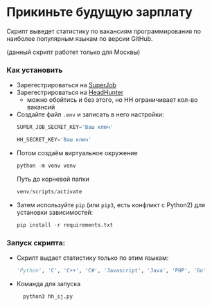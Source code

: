 # Прикиньте будущую зарплату

Скрипт выведет статистику по вакансиям программирования по наиболее популярным языкам по версии GitHub.

(данный скрипт работет только для Москвы)

### Как установить

- Зарегестрироваться на [SuperJob](https://api.superjob.ru/)
- Зарегестрироваться на [HeadHunter](https://dev.hh.ru/admin/)
    - можно обойтись и без этого, но HH ограничивает кол-во вакансий
- Создайте файл `.env` и записать в него настройки:
    ```python
    SUPER_JOB_SECRET_KEY='Ваш ключ'
    ```
    ```python
    HH_SECRET_KEY='Ваш ключ'
    ```
- Потом создаём виртуальное окружение
    ```python
    python -m venv venv
    ```
    Путь до корневой папки 
    ```python 
    venv/scripts/activate
    ```
- Затем используйте `pip` (или `pip3`, есть конфликт с Python2) для установки зависимостей:
    ```python
    pip install -r requirements.txt
    ```

### Запуск скрипта:

- Скрипт выдает статистику только по этим языкам:
    ```python
    'Python', 'C', 'C++', 'C#', 'Javascript', 'Java', 'PHP', 'Go'
    ```
- Команда для запуска
    ```python
      python3 hh_sj.py
    ```

